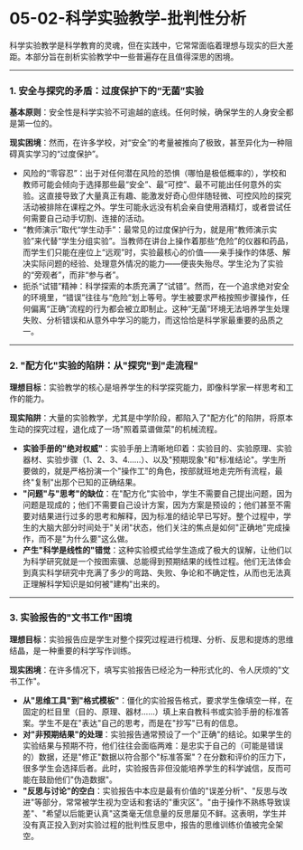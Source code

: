 # 05-02-科学实验教学-批判性分析

科学实验教学是科学教育的灵魂，但在实践中，它常常面临着理想与现实的巨大差距。本部分旨在剖析实验教学中一些普遍存在且值得深思的困境。

---

### 1. 安全与探究的矛盾：过度保护下的“无菌”实验

**基本原则**：安全性是科学实验不可逾越的底线。任何时候，确保学生的人身安全都是第一位的。

**现实困境**：然而，在许多学校，对“安全”的考量被推向了极致，甚至异化为一种阻碍真实学习的“过度保护”。

- 风险的“零容忍”：出于对任何潜在风险的恐惧（哪怕是极低概率的），学校和教师可能会倾向于选择那些最“安全”、最“可控”、最不可能出任何意外的实验。这直接导致了大量真正有趣、能激发好奇心但伴随轻微、可控风险的探究活动被排除在课程之外。学生可能永远没有机会亲自使用酒精灯，或者尝试任何需要自己动手切割、连接的活动。
- “教师演示”取代“学生动手”：最常见的过度保护行为，就是用“教师演示实验”来代替“学生分组实验”。当教师在讲台上操作着那些“危险”的仪器和药品，而学生们只能在座位上“远观”时，实验最核心的价值——亲手操作的体感、解决实际问题的经验、处理意外情况的能力——便丧失殆尽。学生沦为了实验的“旁观者”，而非“参与者”。
- 扼杀“试错”精神：科学探索的本质充满了“试错”。然而，在一个追求绝对安全的环境里，“错误”往往与“危险”划上等号。学生被要求严格按照步骤操作，任何偏离“正确”流程的行为都会被立即制止。这种“无菌”环境无法培养学生处理失败、分析错误和从意外中学习的能力，而这恰恰是科学家最重要的品质之一。

---

### 2. "配方化"实验的陷阱：从"探究"到"走流程"

**理想目标**：实验教学的核心是培养学生的科学探究能力，即像科学家一样思考和工作的能力。

**现实陷阱**：大量的实验教学，尤其是中学阶段，都陷入了"配方化"的陷阱，将原本生动的探究过程，退化成了一场"照着菜谱做菜"的机械流程。

- **实验手册的"绝对权威"**：实验手册上清晰地印着：实验目的、实验原理、实验器材、实验步骤（1、2、3、4……）、以及"预期现象"和"标准结论"。学生所要做的，就是严格扮演一个"操作工"的角色，按部就班地走完所有流程，最终"复制"出那个已知的正确结果。
- **"问题"与"思考"的缺位**：在"配方化"实验中，学生不需要自己提出问题，因为问题是现成的；他们不需要自己设计方案，因为方案是预设的；他们甚至不需要对结果进行过多的思考和解释，因为标准的结论早已写好。整个过程中，学生的大脑大部分时间处于"关闭"状态，他们关注的焦点是如何"正确地"完成操作，而不是"为什么要"这么做。
- **产生"科学是线性的"错觉**：这种实验模式给学生造成了极大的误解，让他们以为科学研究就是一个按图索骥、总能得到预期结果的线性过程。他们无法体会到真实科学研究中充满了多少的弯路、失败、争论和不确定性，从而也无法真正理解科学知识是如何被"建构"出来的。

---

### 3. 实验报告的"文书工作"困境

**理想目标**：实验报告应是学生对整个探究过程进行梳理、分析、反思和提炼的思维结晶，是一种重要的科学写作训练。

**现实困境**：在许多情况下，填写实验报告已经沦为一种形式化的、令人厌烦的"文书工作"。

- **从"思维工具"到"格式模板"**：僵化的实验报告格式，要求学生像填空一样，在固定的栏目里（目的、原理、器材……）填上来自教科书或实验手册的标准答案。学生不是在"表达"自己的思考，而是在"抄写"已有的信息。
- **对"非预期结果"的处理**：实验报告通常预设了一个"正确"的结论。如果学生的实验结果与预期不符，他们往往会面临两难：是忠实于自己的（可能是错误的）数据，还是"修正"数据以符合那个"标准答案"？在分数和评价的压力下，很多学生会选择后者。此时，实验报告非但没能培养学生的科学诚信，反而可能在鼓励他们"伪造数据"。
- **"反思与讨论"的空白**：实验报告中本应是最有价值的"误差分析"、"反思与改进"等部分，常常被学生视为空话和套话的"重灾区"。"由于操作不熟练导致误差"、"希望以后能更认真"这类毫无信息量的反思屡见不鲜。这表明，学生并没有真正投入到对实验过程的批判性反思中，报告的思维训练价值被完全架空。
